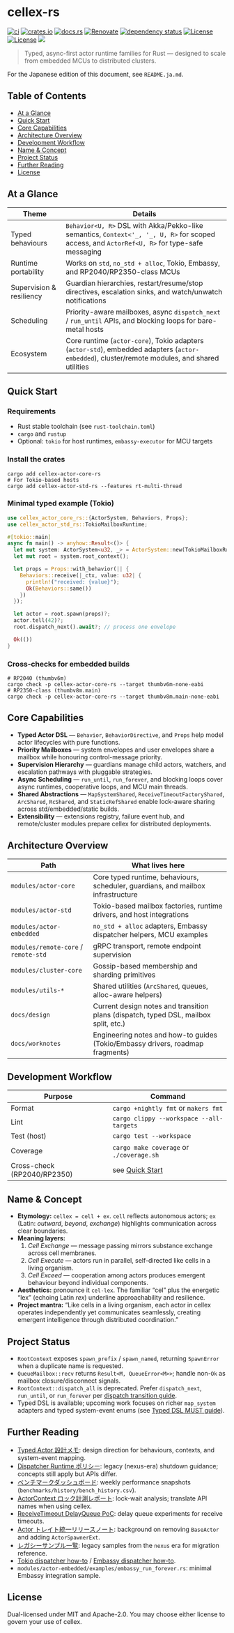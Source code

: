 # cellex-rs

[![ci](https://github.com/j5ik2o/cellex-rs/actions/workflows/ci.yml/badge.svg?branch=main)](https://github.com/j5ik2o/cellex-rs/actions/workflows/ci.yml)
[![crates.io](https://img.shields.io/crates/v/cellex-actor-core-rs.svg)](https://crates.io/crates/cellex-actor-core-rs)
[![docs.rs](https://docs.rs/cellex-actor-core-rs/badge.svg)](https://docs.rs/cellex-actor-core-rs)
[![Renovate](https://img.shields.io/badge/renovate-enabled-brightgreen.svg)](https://renovatebot.com)
[![dependency status](https://deps.rs/repo/github/j5ik2o/cellex-rs/status.svg)](https://deps.rs/repo/github/j5ik2o/cellex-rs)
[![License](https://img.shields.io/badge/License-MIT-blue.svg)](https://opensource.org/licenses/MIT)
[![License](https://img.shields.io/badge/License-APACHE2.0-blue.svg)](https://opensource.org/licenses/apache-2-0)
[![](https://tokei.rs/b1/github/j5ik2o/cellex-rs)](https://github.com/XAMPPRocky/tokei)

> Typed, async-first actor runtime families for Rust — designed to scale from embedded MCUs to distributed clusters.

For the Japanese edition of this document, see `README.ja.md`.

## Table of Contents
- [At a Glance](#at-a-glance)
- [Quick Start](#quick-start)
- [Core Capabilities](#core-capabilities)
- [Architecture Overview](#architecture-overview)
- [Development Workflow](#development-workflow)
- [Name & Concept](#name--concept)
- [Project Status](#project-status)
- [Further Reading](#further-reading)
- [License](#license)

## At a Glance

| Theme | Details |
| --- | --- |
| Typed behaviours | `Behavior<U, R>` DSL with Akka/Pekko-like semantics, `Context<'_, '_, U, R>` for scoped access, and `ActorRef<U, R>` for type-safe messaging |
| Runtime portability | Works on `std`, `no_std + alloc`, Tokio, Embassy, and RP2040/RP2350-class MCUs |
| Supervision & resiliency | Guardian hierarchies, restart/resume/stop directives, escalation sinks, and watch/unwatch notifications |
| Scheduling | Priority-aware mailboxes, async `dispatch_next` / `run_until` APIs, and blocking loops for bare-metal hosts |
| Ecosystem | Core runtime (`actor-core`), Tokio adapters (`actor-std`), embedded adapters (`actor-embedded`), cluster/remote modules, and shared utilities |

## Quick Start

### Requirements
- Rust stable toolchain (see `rust-toolchain.toml`)
- `cargo` and `rustup`
- Optional: `tokio` for host runtimes, `embassy-executor` for MCU targets

### Install the crates

```shell
cargo add cellex-actor-core-rs
# For Tokio-based hosts
cargo add cellex-actor-std-rs --features rt-multi-thread
```

### Minimal typed example (Tokio)

```rust
use cellex_actor_core_rs::{ActorSystem, Behaviors, Props};
use cellex_actor_std_rs::TokioMailboxRuntime;

#[tokio::main]
async fn main() -> anyhow::Result<()> {
  let mut system: ActorSystem<u32, _> = ActorSystem::new(TokioMailboxRuntime);
  let mut root = system.root_context();

  let props = Props::with_behavior(|| {
    Behaviors::receive(|_ctx, value: u32| {
      println!("received: {value}");
      Ok(Behaviors::same())
    })
  });

  let actor = root.spawn(props)?;
  actor.tell(42)?;
  root.dispatch_next().await?; // process one envelope

  Ok(())
}
```

### Cross-checks for embedded builds

```shell
# RP2040 (thumbv6m)
cargo check -p cellex-actor-core-rs --target thumbv6m-none-eabi
# RP2350-class (thumbv8m.main)
cargo check -p cellex-actor-core-rs --target thumbv8m.main-none-eabi
```

## Core Capabilities

- **Typed Actor DSL** — `Behavior`, `BehaviorDirective`, and `Props` help model actor lifecycles with pure functions.
- **Priority Mailboxes** — system envelopes and user envelopes share a mailbox while honouring control-message priority.
- **Supervision Hierarchy** — guardians manage child actors, watchers, and escalation pathways with pluggable strategies.
- **Async Scheduling** — `run_until`, `run_forever`, and blocking loops cover async runtimes, cooperative loops, and MCU main threads.
- **Shared Abstractions** — `MapSystemShared`, `ReceiveTimeoutFactoryShared`, `ArcShared`, `RcShared`, and `StaticRefShared` enable lock-aware sharing across std/embedded/static builds.
- **Extensibility** — extensions registry, failure event hub, and remote/cluster modules prepare cellex for distributed deployments.

## Architecture Overview

| Path | What lives here |
| --- | --- |
| `modules/actor-core` | Core typed runtime, behaviours, scheduler, guardians, and mailbox infrastructure |
| `modules/actor-std` | Tokio-based mailbox factories, runtime drivers, and host integrations |
| `modules/actor-embedded` | `no_std + alloc` adapters, Embassy dispatcher helpers, MCU examples |
| `modules/remote-core` / `remote-std` | gRPC transport, remote endpoint supervision |
| `modules/cluster-core` | Gossip-based membership and sharding primitives |
| `modules/utils-*` | Shared utilities (`ArcShared`, queues, alloc-aware helpers) |
| `docs/design` | Current design notes and transition plans (dispatch, typed DSL, mailbox split, etc.) |
| `docs/worknotes` | Engineering notes and how-to guides (Tokio/Embassy drivers, roadmap fragments) |

## Development Workflow

| Purpose | Command |
| --- | --- |
| Format | `cargo +nightly fmt` or `makers fmt` |
| Lint | `cargo clippy --workspace --all-targets` |
| Test (host) | `cargo test --workspace` |
| Coverage | `cargo make coverage` or `./coverage.sh` |
| Cross-check (RP2040/RP2350) | see [Quick Start](#quick-start) |

## Name & Concept

- **Etymology:** `cellex = cell + ex`. `cell` reflects autonomous actors; `ex` (Latin: *outward*, *beyond*, *exchange*) highlights communication across clear boundaries.
- **Meaning layers:**
  1. *Cell Exchange* — message passing mirrors substance exchange across cell membranes.
  2. *Cell Execute* — actors run in parallel, self-directed like cells in a living organism.
  3. *Cell Exceed* — cooperation among actors produces emergent behaviour beyond individual components.
- **Aesthetics:** pronounce it `cel-lex`. The familiar “cel” plus the energetic “lex” (echoing Latin *rex*) underline approachability and resilience.
- **Project mantra:** “Like cells in a living organism, each actor in cellex operates independently yet communicates seamlessly, creating emergent intelligence through distributed coordination.”

## Project Status

- `RootContext` exposes `spawn_prefix` / `spawn_named`, returning `SpawnError` when a duplicate name is requested.
- `QueueMailbox::recv` returns `Result<M, QueueError<M>>`; handle non-`Ok` as mailbox closure/disconnect signals.
- `RootContext::dispatch_all` is deprecated. Prefer `dispatch_next`, `run_until`, or `run_forever` per [dispatch transition guide](docs/design/D2-dispatch-transition-next-actions.md).
- Typed DSL is available; upcoming work focuses on richer `map_system` adapters and typed system-event enums (see [Typed DSL MUST guide](docs/worknotes/2025-10-08-typed-dsl-claude-must.md)).

## Further Reading

- [Typed Actor 設計メモ](docs/design/D5-typed-actor-next-actions.md): design direction for behaviours, contexts, and system-event mapping.
- [Dispatcher Runtime ポリシー](docs/sources/nexus-actor-rs/docs/dispatcher_runtime_policy.md): legacy (nexus-era) shutdown guidance; concepts still apply but APIs differ.
- [ベンチマークダッシュボード](https://j5ik2o.github.io/cellex-rs/bench_dashboard.html): weekly performance snapshots (`benchmarks/history/bench_history.csv`).
- [ActorContext ロック計測レポート](docs/sources/nexus-actor-rs/docs/benchmarks/tracing_actor_context.md): lock-wait analysis; translate API names when using cellex.
- [ReceiveTimeout DelayQueue PoC](docs/sources/nexus-actor-rs/docs/benchmarks/receive_timeout_delayqueue.md): delay queue experiments for receive timeouts.
- [Actor トレイト統一リリースノート](docs/sources/nexus-actor-rs/docs/releases/2025-09-26-actor-trait-unification.md): background on removing `BaseActor` and adding `ActorSpawnerExt`.
- [レガシーサンプル一覧](docs/sources/nexus-actor-rs/docs/legacy_examples.md): legacy samples from the `nexus` era for migration reference.
- [Tokio dispatcher how-to](docs/worknotes/2025-10-07-tokio-dispatcher.md) / [Embassy dispatcher how-to](docs/worknotes/2025-10-07-embassy-dispatcher.md).
- `modules/actor-embedded/examples/embassy_run_forever.rs`: minimal Embassy integration sample.

## License

Dual-licensed under MIT and Apache-2.0. You may choose either license to govern your use of cellex.
